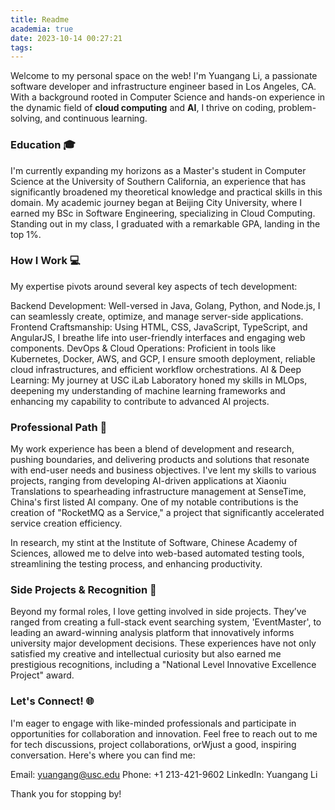 ```yaml
---
title: Readme
academia: true
date: 2023-10-14 00:27:21
tags:
---
```



Welcome to my personal space on the web! I'm Yuangang Li, a passionate software developer and infrastructure engineer based in Los Angeles, CA. With a background rooted in Computer Science and hands-on experience in the dynamic field of **cloud computing** and **AI**, I thrive on coding, problem-solving, and continuous learning.

### Education 🎓
I'm currently expanding my horizons as a Master's student in Computer Science at the University of Southern California, an experience that has significantly broadened my theoretical knowledge and practical skills in this domain. My academic journey began at Beijing City University, where I earned my BSc in Software Engineering, specializing in Cloud Computing. Standing out in my class, I graduated with a remarkable GPA, landing in the top 1%.

### How I Work 💻
My expertise pivots around several key aspects of tech development:

Backend Development: Well-versed in Java, Golang, Python, and Node.js, I can seamlessly create, optimize, and manage server-side applications.
Frontend Craftsmanship: Using HTML, CSS, JavaScript, TypeScript, and AngularJS, I breathe life into user-friendly interfaces and engaging web components.
DevOps & Cloud Operations: Proficient in tools like Kubernetes, Docker, AWS, and GCP, I ensure smooth deployment, reliable cloud infrastructures, and efficient workflow orchestrations.
AI & Deep Learning: My journey at USC iLab Laboratory honed my skills in MLOps, deepening my understanding of machine learning frameworks and enhancing my capability to contribute to advanced AI projects.
### Professional Path 🚀
My work experience has been a blend of development and research, pushing boundaries, and delivering products and solutions that resonate with end-user needs and business objectives. I've lent my skills to various projects, ranging from developing AI-driven applications at Xiaoniu Translations to spearheading infrastructure management at SenseTime, China's first listed AI company. One of my notable contributions is the creation of "RocketMQ as a Service," a project that significantly accelerated service creation efficiency.

In research, my stint at the Institute of Software, Chinese Academy of Sciences, allowed me to delve into web-based automated testing tools, streamlining the testing process, and enhancing productivity.

### Side Projects & Recognition 🏅
Beyond my formal roles, I love getting involved in side projects. They’ve ranged from creating a full-stack event searching system, 'EventMaster', to leading an award-winning analysis platform that innovatively informs university major development decisions. These experiences have not only satisfied my creative and intellectual curiosity but also earned me prestigious recognitions, including a "National Level Innovative Excellence Project" award.

### Let's Connect! 🌐
I'm eager to engage with like-minded professionals and participate in opportunities for collaboration and innovation. Feel free to reach out to me for tech discussions, project collaborations, orWjust a good, inspiring conversation. Here's where you can find me:

Email: yuangang@usc.edu
Phone: +1 213-421-9602
LinkedIn: Yuangang Li


Thank you for stopping by!